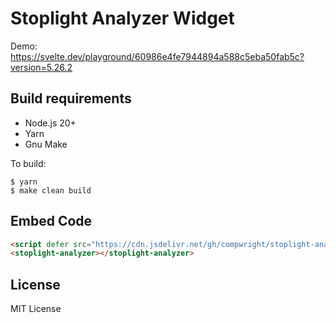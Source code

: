 # Stoplight Analyzer Widget

Demo: https://svelte.dev/playground/60986e4fe7944894a588c5eba50fab5c?version=5.26.2

## Build requirements

* Node.js 20+
* Yarn
* Gnu Make

To build:

```
$ yarn
$ make clean build
```

## Embed Code

```html
<script defer src="https://cdn.jsdelivr.net/gh/compwright/stoplight-analyzer-embed@v1.0.0/build/stoplight-analyzer.min.js"></script>
<stoplight-analyzer></stoplight-analyzer>
```

## License

MIT License
